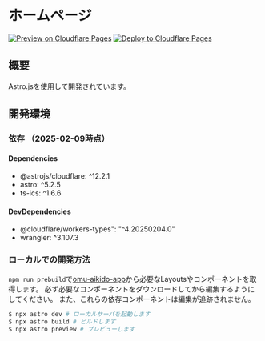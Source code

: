 # ホームページ
[![Preview on Cloudflare Pages](https://github.com/omu-aikido/omu-aikido-page/actions/workflows/preview.yml/badge.svg)](https://github.com/omu-aikido/omu-aikido-page/actions/workflows/preview.yml)
[![Deploy to Cloudflare Pages](https://github.com/omu-aikido/omu-aikido-page/actions/workflows/deploy.yml/badge.svg)](https://github.com/omu-aikido/omu-aikido-page/actions/workflows/deploy.yml)

## 概要

Astro.jsを使用して開発されています。
## 開発環境

### 依存 （2025-02-09時点）

#### Dependencies

- @astrojs/cloudflare: ^12.2.1
- astro: ^5.2.5
- ts-ics: ^1.6.6

#### DevDependencies

- @cloudflare/workers-types": "^4.20250204.0"
- wrangler: ^3.107.3

### ローカルでの開発方法

`npm run prebuild`で[omu-aikido-app](https://github.com/omu-aikido/omu-aikido-app)から必要なLayoutsやコンポーネントを取得します。
必ず必要なコンポーネントをダウンロードしてから編集するようにしてください。
また、これらの依存コンポーネントは編集が追跡されません。

```bash
$ npx astro dev # ローカルサーバを起動します
$ npx astro build # ビルドします
$ npx astro preview # プレビューします
```

